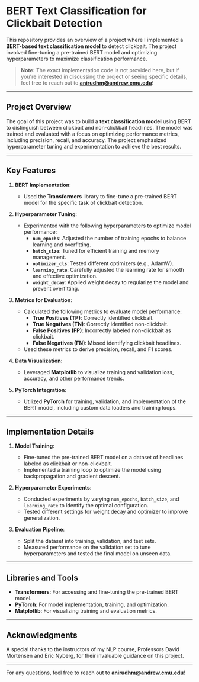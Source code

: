 # BERT Text Classification for Clickbait Detection

This repository provides an overview of a project where I implemented a **BERT-based text classification model** to detect clickbait. The project involved fine-tuning a pre-trained BERT model and optimizing hyperparameters to maximize classification performance.

> **Note:** The exact implementation code is not provided here, but if you're interested in discussing the project or seeing specific details, feel free to reach out to **anirudhm@andrew.cmu.edu**!
> 
---

## Project Overview

The goal of this project was to build a **text classification model** using BERT to distinguish between clickbait and non-clickbait headlines. The model was trained and evaluated with a focus on optimizing performance metrics, including precision, recall, and accuracy. The project emphasized hyperparameter tuning and experimentation to achieve the best results.

---

## Key Features

1. **BERT Implementation**:
   - Used the **Transformers** library to fine-tune a pre-trained BERT model for the specific task of clickbait detection.

2. **Hyperparameter Tuning**:
   - Experimented with the following hyperparameters to optimize model performance:
     - **`num_epochs`**: Adjusted the number of training epochs to balance learning and overfitting.
     - **`batch_size`**: Tuned for efficient training and memory management.
     - **`optimizer_cls`**: Tested different optimizers (e.g., AdamW).
     - **`learning_rate`**: Carefully adjusted the learning rate for smooth and effective optimization.
     - **`weight_decay`**: Applied weight decay to regularize the model and prevent overfitting.

3. **Metrics for Evaluation**:
   - Calculated the following metrics to evaluate model performance:
     - **True Positives (TP)**: Correctly identified clickbait.
     - **True Negatives (TN)**: Correctly identified non-clickbait.
     - **False Positives (FP)**: Incorrectly labeled non-clickbait as clickbait.
     - **False Negatives (FN)**: Missed identifying clickbait headlines.
   - Used these metrics to derive precision, recall, and F1 scores.

4. **Data Visualization**:
   - Leveraged **Matplotlib** to visualize training and validation loss, accuracy, and other performance trends.

5. **PyTorch Integration**:
   - Utilized **PyTorch** for training, validation, and implementation of the BERT model, including custom data loaders and training loops.

---

## Implementation Details

1. **Model Training**:
   - Fine-tuned the pre-trained BERT model on a dataset of headlines labeled as clickbait or non-clickbait.
   - Implemented a training loop to optimize the model using backpropagation and gradient descent.

2. **Hyperparameter Experiments**:
   - Conducted experiments by varying `num_epochs`, `batch_size`, and `learning_rate` to identify the optimal configuration.
   - Tested different settings for weight decay and optimizer to improve generalization.

3. **Evaluation Pipeline**:
   - Split the dataset into training, validation, and test sets.
   - Measured performance on the validation set to tune hyperparameters and tested the final model on unseen data.

---

## Libraries and Tools

- **Transformers**: For accessing and fine-tuning the pre-trained BERT model.
- **PyTorch**: For model implementation, training, and optimization.
- **Matplotlib**: For visualizing training and evaluation metrics.

---

## Acknowledgments
A special thanks to the instructors of my NLP course, Professors David Mortensen and Eric Nyberg, for their invaluable guidance on this project.

---

For any questions, feel free to reach out to **anirudhm@andrew.cmu.edu**!

